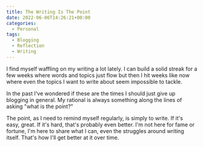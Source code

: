 ```yaml
---
title: The Writing Is The Point
date: 2022-06-06T14:26:21+00:00
categories:
  - Personal
tags:
  - Blogging
  - Reflection
  - Writing
---
```


I find myself waffling on my writing a lot lately. I can build a solid streak for a few weeks where words and topics just flow but then I hit weeks like now where even the topics I want to write about seem impossible to tackle.

In the past I've wondered if these are the times I should just give up blogging in general. My rational is always something along the lines of asking "what is the point?"

The point, as I need to remind myself regularly, is simply to write. If it's easy, great. If it's hard, that's probably even better. I'm not here for fame or fortune, I'm here to share what I can, even the struggles around writing itself. That's how I'll get better at it over time.
